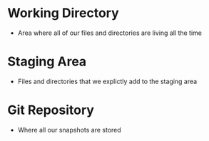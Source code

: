 # Working Directory
- Area where all of our files and directories are living all the time

# Staging Area
- Files and directories that we explictly add to the staging area

# Git Repository
- Where all our snapshots are stored